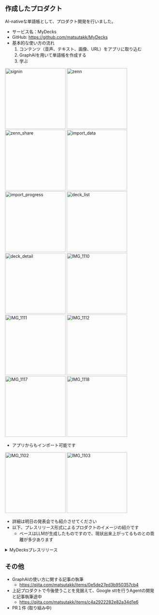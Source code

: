 ##  作成したプロダクト
AI-nativeな単語帳として、プロダクト開発を行いました。
- サービス名：MyDecks
- GitHub: https://github.com/matsutakk/MyDecks
- 基本的な使い方の流れ
  1. コンテンツ（音声、テキスト、画像、URL）をアプリに取り込む
  2. GraphAIを用いて単語帳を作成する
  3. 学ぶ
<img src="https://github.com/user-attachments/assets/dff1dcf5-9066-4de7-a2da-cf94cfa8e826" width="200" alt="signin">
<img src="https://github.com/user-attachments/assets/3eccb965-19b3-46d7-b7ac-7b8abd59b5e6" width="200" alt="zenn">
<img src="https://github.com/user-attachments/assets/44daf9bd-26b7-4e9c-8643-48408dc83173" width="200" alt="zenn_share">
<img src="https://github.com/user-attachments/assets/2d323996-8fbe-4abb-8eee-22d49b4cc8cb" width="200" alt="import_data">

<img src="https://github.com/user-attachments/assets/5d2a3585-6bd4-4009-8bd5-46d9ef764bc0" width="200" alt="import_progress">
<img src="https://github.com/user-attachments/assets/b9250287-bec3-43eb-81c8-9535a197f4aa" width="200" alt="deck_list">
<img src="https://github.com/user-attachments/assets/4a0c85f8-b262-45d1-8d25-7dcbee844387" width="200" alt="deck_detail">
<img src="https://github.com/user-attachments/assets/e9889f0e-98d2-4b1d-82b3-94a62f1a5696" width="200" alt="IMG_1110">

<img src="https://github.com/user-attachments/assets/15fb3892-99bd-4e05-a9e3-a1ce2c38bbac" width="200" alt="IMG_1111">
<img src="https://github.com/user-attachments/assets/a4ee56dc-87ec-42f3-a94c-6c8a7d915431" width="200" alt="IMG_1112">
<img src="https://github.com/user-attachments/assets/51b01345-601f-4ea4-9255-171372822c6c" width="200" alt="IMG_1117">
<img src="https://github.com/user-attachments/assets/6f683bd3-014e-4f29-a9e8-f25ac88fb6d0" width="200" alt="IMG_1118">

  - アプリからもインポート可能です
<img src="https://github.com/user-attachments/assets/d411fd84-b309-481b-b459-bc4d788c92f8" width="200" alt="IMG_1102">
<img src="https://github.com/user-attachments/assets/885d050e-2fe4-4948-9b51-3e13e367df3c" width="200" alt="IMG_1103">

- 詳細は明日の発表会でも紹介させてください
- 以下、プレスリリース形式によるプロダクトのイメージの紹介です
  - ベースはLLMが生成したものですので、現状出来上がってるものとの乖離が多少あります

<details><summary>MyDecksプレスリリース</summary>

# プレスリリース
**報道関係者各位**  
2025年3月22日 株式会社〇〇〇〇

# ユーザーの日常コンテンツから最適な単語帳を自動作成する「MyDecks」をリリース
**〜パーソナライズされた単語学習で、効率的な語彙力向上を実現〜**

株式会社〇〇〇〇（本社：東京都〇〇区、代表取締役：〇〇 〇〇）は、ユーザーが日常生活の中で触れる・生み出すコンテンツ（テキスト、音声、画像、URL）からAIが重要な単語・表現を抽出し、個人に最適化された単語帳を作成するスマートフォンアプリ「MyDecks」を本日より正式にリリースいたしました。

## サービス要約

株式会社〇〇〇〇は、より効率的な単語学習を実現するため、「MyDecks」を開発いたしました。このアプリは、ユーザーが日常で接するコンテンツから学習すべき単語や表現を自動抽出し、個人専用の単語帳として整理します。

近年、語学学習市場では主に３つの変化が見られます。1つ目は、デジタルツールを活用した学習スタイルの普及です。2つ目は、実用的な語彙力への関心の高まりです。3つ目は、個人の学習ニーズに合わせたカスタマイズへの期待です。

「MyDecks」は、スマートフォンの共有機能を使って様々なコンテンツをアプリに取り込み、AIが単語や表現を抽出・分析して個人専用の単語帳を作成します。当社は長年の語学教育ノウハウとAI技術を組み合わせ、効率的な単語学習体験を提供します。

## 課題

デジタル化が進んだ現代でも、単語学習には多くの課題が残されています。従来の単語帳アプリは標準化された語彙リストを提供するだけで、ユーザー個人の実際の語彙ニーズに合わせた最適化が不足しています。また、教材で学んだ単語が実際の場面で使えないという「学習と実践のギャップ」も課題です。

さらに、自分にとって本当に必要な単語や表現を客観的に把握することは困難です。日常生活でどのような単語に触れているか、どの語彙が自分にとって重要かを自己分析するには限界があります。

## 課題解決

「MyDecks」は、AIとデジタル技術を活用し、ユーザーが実際に触れるコンテンツに基づいた新しい単語学習体験を提供します。スマートフォンの共有機能を使って日常的に接するテキスト、画像、Webページなどから重要単語を抽出し、個人専用の単語帳を自動作成します。

単語帳の作成プロセスは以下の通りです：
1. スマートフォンの共有機能から日常コンテンツを簡単にアプリへ取り込み
2. AIが重要な単語・表現を抽出して分析
3. ユーザーの語彙レベルや学習目的に合わせた個人専用の単語帳を作成
4. アプリ内で効率的な単語学習が可能

データはプライバシーに配慮して処理され、学習に必要な単語データのみが安全に保存されます。また、単語の習得状況はグラフやチャートで視覚的に確認でき、学習モチベーション維持にも役立ちます。

「MyDecks」は、ユーザーの日常に根ざした実用的な単語学習を実現するパーソナライズされた単語帳アプリです。

## リーダーの言葉

当社代表取締役の〇〇 〇〇は、「従来の標準化された単語帳の枠を超え、ユーザーが実際に触れるコンテンツから抽出した単語・表現を活用した革新的な単語帳アプリを提供することで、多くの方の効率的な語彙学習をサポートしたいと考えています。『MyDecks』は、ユーザーが日常で必要とする単語を科学的に分析し、一人ひとりに最適化された単語帳を提供します。テクノロジーと教育の融合により、より効果的で実用的な単語学習の実現を目指してまいります」と語っています。

プロジェクトリーダーの〇〇 〇〇は、「このアプリは、標準的な単語リストの提供ではなく、ユーザーの実際の言語ニーズに合わせた単語学習を目的としています。AI技術を利用した単語抽出、個々の習熟度に合わせた単語帳の作成、そして学習進捗の可視化など、私たちのアプリはユーザーの単語学習体験を効率化します。ユーザー一人ひとりに最適な単語帳を提供できるよう、今後も機能の改善を続けてまいります」と述べています。

詳細は、当社ウェブサイト（https://www.〇〇〇〇.com）でご確認いただけます。

## 始め方

「MyDecks」アプリをApp StoreまたはGoogle Playからダウンロードいただき、会員登録からスタートしてください。公式サイト（https://www.〇〇〇〇.com）からもダウンロードページへアクセスいただけます。

## ユーザーの声

先行リリースに参加いただいたユーザーの声をご紹介します。

東京都在住Aさん（30代、会社員、女性）：「一般的な単語帳では自分に必要な語彙が見つけにくかったのですが、MyDecksでは自分が普段読んでいる記事や見ている動画から単語を抽出してもらえるので、関連性の高い単語を効率的に学習できています。特に自分の興味のある分野の専門用語を覚えられるのが大きな助けになっています。」

大阪府在住Bさん（40代、自営業、男性）：「操作はシンプルで使いやすいです。日々触れるコンテンツを記録するだけで、自分に必要な単語が抽出され、個人専用の単語帳が作成されるのは画期的です。特にニュース記事から業界用語の単語帳が自動作成され、語彙力が向上したと実感しています。」

千葉県在住Cさん（20代、大学生、女性）：「留学準備のために使い始めましたが、教科書には載っていない実用的な表現を多く学べました。日常的にスマホで見るコンテンツから単語を抽出する習慣ができ、単語の習得状況が可視化されるのでモチベーション維持にも役立っています。」

## 提供プラン

* 無料プラン：基本機能、1日10件までのコンテンツ記録、基本的な単語抽出機能
* スタンダードプラン：月額2,980円（税込）、無制限のコンテンツ記録、詳細な単語分析機能
* プレミアムプラン：月額4,980円（税込）、全機能＋プロ講師による単語使用法アドバイス（月2回）

## 今後の展望

2025年度内に国内ユーザー10万人の獲得を目指すとともに、2026年には英語圏を中心とした海外展開も予定しております。また、法人向けには社員の語彙力向上ツールとして導入できるエンタープライズプランの提供も開始予定です。

## 提供開始日

2025年3月22日より正式サービスを開始いたします。

## 会社概要

* 会社名：株式会社〇〇〇〇
* 所在地：東京都〇〇区〇〇町1-2-3 〇〇ビル5F
* 代表者：代表取締役 〇〇 〇〇
* 設立：2020年4月
* 事業内容：語学学習アプリケーション・単語帳アプリの開発・運営
* URL：https://www.〇〇〇〇.com

## 本件に関するお問い合わせ

株式会社〇〇〇〇 広報部 担当：〇〇（よみがな）  
TEL：03-XXXX-XXXX  
Email：press@〇〇〇〇.com

※本リリースに記載された会社名・サービス名は、各社の商標または登録商標です。  
※本リリースに記載された内容は発表日現在のものです。予告なく変更される場合がありますので、あらかじめご了承ください。

以上</details>

## その他
- GraphAIの使い方に関する記事の執筆
  - https://qiita.com/matsutakk/items/0e5de27ed3b950357cb4
- 上記プロダクトで今後使うことを見据えて、Google sttを行うAgentの開発と記事執筆途中
  - https://qiita.com/matsutakk/items/c4a2922282e82a34d1e6
- PR１件 (取り組み中)
